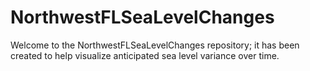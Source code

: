 # NorthwestFLSeaLevelChanges

Welcome to the NorthwestFLSeaLevelChanges repository; it has been created to help visualize anticipated sea level variance over time.
